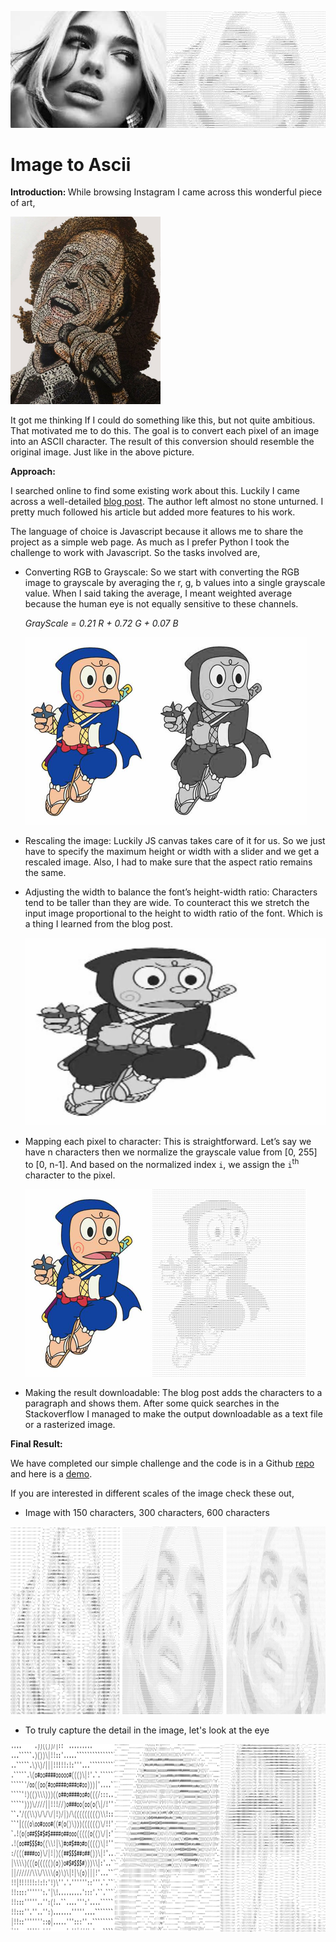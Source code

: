 ![](https://github.com/harshapraneeth/image_to_ascii/blob/c8521717628c4945fd20d5e8f301e490b8119011/media/dua_comparison.jpg)

# Image to Ascii

<b>Introduction: </b>  While browsing Instagram I came across this wonderful piece of art,

<img src="https://github.com/harshapraneeth/image_to_ascii/blob/7bdc50b03ade53811b0109816647c0a320974199/media/photo_2021-10-25_03-25-46.jpg" style="height: 300px;" />

It got me thinking If I could do something like this, but not quite ambitious. That motivated me to do this. The goal is to convert each pixel of an image into an ASCII character. The result of this conversion should resemble the original image. Just like in the above picture.

<b>Approach: </b>

I searched online to find some existing work about this. Luckily I came across a well-detailed [blog post](https://marmelab.com/blog/2018/02/20/convert-image-to-ascii-art-masterpiece.html). The author left almost no stone unturned. I pretty much followed his article but added more features to his work.

The language of choice is Javascript because it allows me to share the project as a simple web page. As much as I prefer Python I took the challenge to work with Javascript. So the tasks involved are,

- Converting RGB to Grayscale: So we start with converting the RGB image to grayscale by averaging the r, g, b values into a single grayscale value. When I said taking the average, I meant weighted average because the human eye is not equally sensitive to these channels.

  <i> GrayScale = 0.21 R + 0.72 G + 0.07 B </i>

  <img src="https://github.com/harshapraneeth/image_to_ascii/blob/7bdc50b03ade53811b0109816647c0a320974199/media/hattori_color_grayscale.jpg" style="height: 300px;" />

- Rescaling the image: Luckily JS canvas takes care of it for us. So we just have to specify the maximum height or width with a slider and we get a rescaled image. Also, I had to make sure that the aspect ratio remains the same.

- Adjusting the width to balance the font’s height-width ratio: Characters tend to be taller than they are wide. To counteract this we stretch the input image proportional to the height to width ratio of the font. Which is a thing I learned from the blog post.

  <img src="https://github.com/harshapraneeth/image_to_ascii/blob/7bdc50b03ade53811b0109816647c0a320974199/media/hattori_streched.png" style="height: 300px;" /> 

- Mapping each pixel to character: This is straightforward. Let’s say we have n characters then we normalize the grayscale value from [0, 255] to [0, n-1]. And based on the normalized index `i`, we assign the `i`<sup>th</sup> character to the pixel.

  <img src="https://github.com/harshapraneeth/image_to_ascii/blob/7bdc50b03ade53811b0109816647c0a320974199/media/hattori_comparison.jpg" alt="hattori_comparison" style="height: 300px;" />

- Making the result downloadable: The blog post adds the characters to a paragraph and shows them. After some quick searches in the Stackoverflow I managed to make the output downloadable as a text file or a rasterized image.

<b>Final Result: </b>

We have completed our simple challenge and the code is in a Github [repo](https://github.com/harshapraneeth/image_to_ascii) and here is a [demo](http://image2ascii.glitch.me/).

If you are interested in different scales of the image check these out,

- Image with 150 characters, 300 characters, 600 characters
<img src="https://github.com/harshapraneeth/image_to_ascii/blob/8d4dc11ac78931b83e8efa18942e2f483ce63219/media/dua_sizes.jpg" height=300 />

- To truly capture the detail in the image, let's look at the eye
<img src="https://github.com/harshapraneeth/image_to_ascii/blob/8d4dc11ac78931b83e8efa18942e2f483ce63219/media/dua_eye.jpg" height=300 />
